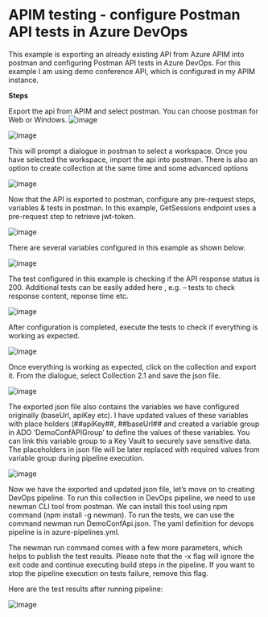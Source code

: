 # APIM testing - configure Postman API tests in Azure DevOps 

This example is exporting an already existing API from Azure APIM into postman and configuring Postman API tests in Azure DevOps. For this example I am using demo conference API, which is configured in my APIM instance. 

**Steps**

Export the api from APIM and select postman. You can choose postman for Web or Windows. 
![image](https://user-images.githubusercontent.com/11030157/221816088-01e9c80c-d76b-480f-bc37-5dcf34ec4b08.png)

 ![image](https://user-images.githubusercontent.com/11030157/221816111-8df3d50c-271b-4310-a52c-cbe3ab24747f.png)
 

This will prompt a dialogue in postman to select a workspace. Once you have selected the workspace, import the api into postman. There is also an option to create collection at the same time and some advanced options

 ![image](https://user-images.githubusercontent.com/11030157/221816180-0a1d8753-96c1-4b01-a12a-ffd3c5885ffb.png)


Now that the API is exported to postman, configure any pre-request steps, variables & tests in postman. In this example, GetSessions endpoint uses a pre-request step to retrieve jwt-token. 

 ![image](https://user-images.githubusercontent.com/11030157/221816275-9bd74d87-0a2e-40b2-9ecf-3b8d593345ef.png)


There are several variables configured in this example as shown below. 

![image](https://user-images.githubusercontent.com/11030157/221816332-8ead5b11-f998-49b3-ad11-0e8c169edc2b.png)

 
The test configured in this example is checking if the API response status is 200. Additional tests can be easily added here , e.g. – tests to check response content, reponse time etc.
 
 ![image](https://user-images.githubusercontent.com/11030157/221816363-c42dce0c-4106-4900-acab-4cda78b6fff2.png)


After configuration is completed, execute the tests to check if everything is working as expected. 

 ![image](https://user-images.githubusercontent.com/11030157/221816417-5cc4b758-c038-4097-baf7-487f97296194.png)


Once everything is working as expected, click on the collection and export it. From the dialogue, select Collection 2.1 and save the json file.

 ![image](https://user-images.githubusercontent.com/11030157/221816459-39d6d853-5a28-4093-8bdf-4371d76f1703.png)


The exported json file also contains the variables we have configured originally (baseUrl, apiKey etc). I have updated values of these variables with place holders (##apiKey##, ##baseUrl## and created a variable group in ADO ‘DemoConfAPIGroup’ to define the values of these variables. You can link this variable group to a Key Vault to securely save sensitive data. The placeholders in json file will be later replaced with required values from variable group during pipeline execution.
 
 ![image](https://user-images.githubusercontent.com/11030157/221816533-01e5481c-b034-425d-b9c7-e67ca4abb091.png)

Now we have the exported and updated json file, let’s move on to creating DevOps pipeline. To run this collection in DevOps pipeline, we need to use newman CLI tool from postman. We can install this tool using npm command (npm install -g newman). To run the tests, we can use the command newman run DemoConfApi.json. The yaml definition for devops pipeline is in azure-pipelines.yml.

The newman run command comes with a few more parameters, which helps to publish the test results. Please note that the -x flag will ignore the exit code and continue executing build steps in the pipeline. If you want to stop the pipeline execution on tests failure, remove this flag. 

Here are the test results after running pipeline:

 ![image](https://user-images.githubusercontent.com/11030157/221816590-cea66442-72b4-4640-9381-c081cdf89314.png)

